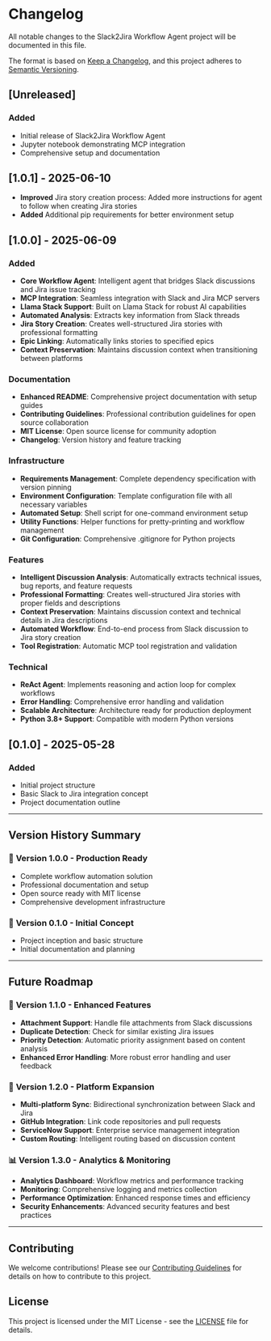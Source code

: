 # Changelog

All notable changes to the Slack2Jira Workflow Agent project will be documented in this file.

The format is based on [Keep a Changelog](https://keepachangelog.com/en/1.0.0/),
and this project adheres to [Semantic Versioning](https://semver.org/spec/v2.0.0.html).

## [Unreleased]

### Added

- Initial release of Slack2Jira Workflow Agent
- Jupyter notebook demonstrating MCP integration
- Comprehensive setup and documentation

## [1.0.1] - 2025-06-10

- **Improved** Jira story creation process: Added more instructions for agent to follow when creating Jira stories
- **Added** Additional pip requirements for better environment setup

## [1.0.0] - 2025-06-09

### Added

- **Core Workflow Agent**: Intelligent agent that bridges Slack discussions and Jira issue tracking
- **MCP Integration**: Seamless integration with Slack and Jira MCP servers
- **Llama Stack Support**: Built on Llama Stack for robust AI capabilities
- **Automated Analysis**: Extracts key information from Slack threads
- **Jira Story Creation**: Creates well-structured Jira stories with professional formatting
- **Epic Linking**: Automatically links stories to specified epics
- **Context Preservation**: Maintains discussion context when transitioning between platforms

### Documentation

- **Enhanced README**: Comprehensive project documentation with setup guides
- **Contributing Guidelines**: Professional contribution guidelines for open source collaboration
- **MIT License**: Open source license for community adoption
- **Changelog**: Version history and feature tracking

### Infrastructure

- **Requirements Management**: Complete dependency specification with version pinning
- **Environment Configuration**: Template configuration file with all necessary variables
- **Automated Setup**: Shell script for one-command environment setup
- **Utility Functions**: Helper functions for pretty-printing and workflow management
- **Git Configuration**: Comprehensive .gitignore for Python projects

### Features

- **Intelligent Discussion Analysis**: Automatically extracts technical issues, bug reports, and feature requests
- **Professional Formatting**: Creates well-structured Jira stories with proper fields and descriptions
- **Context Preservation**: Maintains discussion context and technical details in Jira descriptions
- **Automated Workflow**: End-to-end process from Slack discussion to Jira story creation
- **Tool Registration**: Automatic MCP tool registration and validation

### Technical

- **ReAct Agent**: Implements reasoning and action loop for complex workflows
- **Error Handling**: Comprehensive error handling and validation
- **Scalable Architecture**: Architecture ready for production deployment
- **Python 3.8+ Support**: Compatible with modern Python versions

## [0.1.0] - 2025-05-28

### Added

- Initial project structure
- Basic Slack to Jira integration concept
- Project documentation outline

---

## Version History Summary

### 🎯 **Version 1.0.0** - Production Ready

- Complete workflow automation solution
- Professional documentation and setup
- Open source ready with MIT license
- Comprehensive development infrastructure

### 🌱 **Version 0.1.0** - Initial Concept

- Project inception and basic structure
- Initial documentation and planning

---

## Future Roadmap

### 🔮 **Version 1.1.0** - Enhanced Features

- **Attachment Support**: Handle file attachments from Slack discussions
- **Duplicate Detection**: Check for similar existing Jira issues
- **Priority Detection**: Automatic priority assignment based on content analysis
- **Enhanced Error Handling**: More robust error handling and user feedback

### 🚀 **Version 1.2.0** - Platform Expansion

- **Multi-platform Sync**: Bidirectional synchronization between Slack and Jira
- **GitHub Integration**: Link code repositories and pull requests
- **ServiceNow Support**: Enterprise service management integration
- **Custom Routing**: Intelligent routing based on discussion content

### 📊 **Version 1.3.0** - Analytics & Monitoring

- **Analytics Dashboard**: Workflow metrics and performance tracking
- **Monitoring**: Comprehensive logging and metrics collection
- **Performance Optimization**: Enhanced response times and efficiency
- **Security Enhancements**: Advanced security features and best practices

---

## Contributing

We welcome contributions! Please see our [Contributing Guidelines](CONTRIBUTING.md) for details on how to contribute to this project.

## License

This project is licensed under the MIT License - see the [LICENSE](LICENSE) file for details.